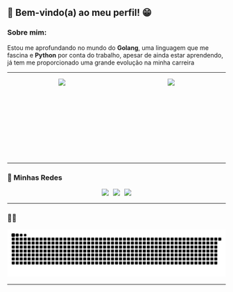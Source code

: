 ## 👋 Bem-vindo(a) ao meu perfil! 😁

### Sobre mim:

Estou me aprofundando no mundo do **Golang**, uma linguagem que me fascina e **Python** por conta do trabalho, apesar de ainda estar aprendendo, já tem me proporcionado uma grande evolução na minha carreira

---

<div style="display: flex; flex-direction: row; align-items: center; justify-content: space-around;">
  <img height="180em" src="https://github-readme-stats.vercel.app/api?username=MWismeck&show_icons=true&theme=tokyonight&include_all_commits=true&count_private=true"/>
  <img height="180em" src="https://github-readme-stats.vercel.app/api/top-langs/?username=MWismeck&layout=compact&langs_count=6&theme=tokyonight"/>
</div>

---

### 🚀 Minhas Redes 

<div style="display: flex; justify-content: center; gap: 10px;">
  <a href="https://instagram.com/MWismecke" target="_blank">
    <img src="https://img.shields.io/badge/-Instagram-%23E4405F?style=for-the-badge&logo=instagram&logoColor=white" />
  </a> 
  <a href="mailto:wismeck12@gmail.com">
    <img src="https://img.shields.io/badge/-Gmail-%23333?style=for-the-badge&logo=gmail&logoColor=white" />
  </a>
  <a href="https://www.linkedin.com/in/" target="_blank">
    <img src="https://img.shields.io/badge/-LinkedIn-%230077B5?style=for-the-badge&logo=linkedin&logoColor=white" />
  </a>
</div>

---

###  👢🐍 

<picture>
  <source media="(prefers-color-scheme: dark)" srcset="dist/github-snake-dark.svg" />
  <source media="(prefers-color-scheme: light)" srcset="dist/github-snake.svg" />
  <img alt="github-snake" src="dist/github-snake.svg" />
</picture>


---

